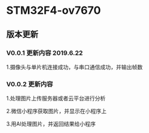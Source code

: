 # STM32F4-ov7670


## 版本更新

### V0.0.1   更新内容 2019.6.22
    
1.摄像头与单片机连接成功，与串口通信成功，并输出帧数
 
### V0.0.2   更新内容

1.处理图片上传服务器或者云平台进行分析

2.微信小程序获取图片，并显示在小程序上

3.用AI处理图片，并返回结果给小程序
